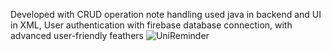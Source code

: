 Developed with CRUD operation note handling used java in backend and UI in 
XML, User authentication with firebase database connection, with advanced 
user-friendly feathers
![UniReminder](https://github.com/user-attachments/assets/71272aea-bf0b-4ed5-97a5-0548b46070bb)

